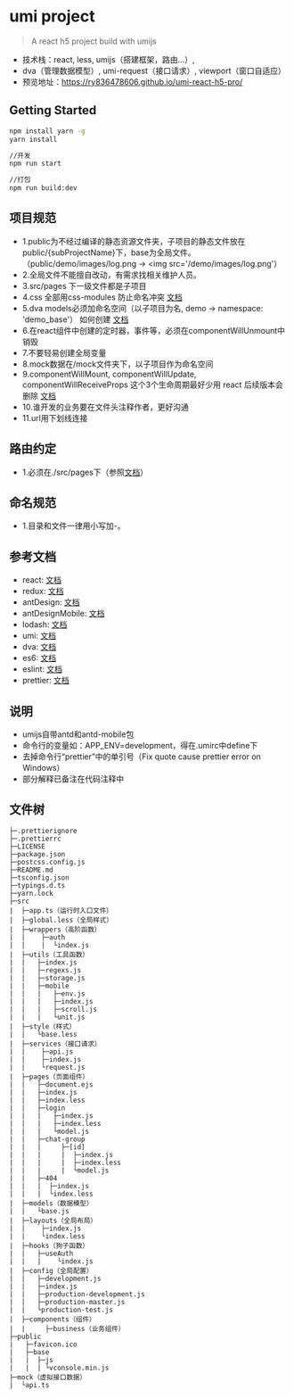 # umi project

> A react h5 project build with umijs
- 技术栈：react, less, umijs（搭建框架，路由...）,
- dva（管理数据模型）,  umi-request（接口请求）, viewport（窗口自适应）
- 预览地址：https://ry836478606.github.io/umi-react-h5-pro/


## Getting Started
```bash
npm install yarn -g
yarn install

//开发
npm run start

//打包
npm run build:dev
```


## 项目规范
- 1.public为不经过编译的静态资源文件夹，子项目的静态文件放在public/{subProjectName}下，base为全局文件。（public/demo/images/log.png -> <img src='/demo/images/log.png'）
- 2.全局文件不能擅自改动，有需求找相关维护人员。
- 3.src/pages 下一级文件都是子项目
- 4.css 全部用css-modules 防止命名冲突 [文档](https://github.com/css-modules/css-modules)
- 5.dva models必须加命名空间（以子项目为名, demo ->  namespace: 'demo_base'） 如何创建 [文档](https://umijs.org/guide/with-dva.html)
- 6.在react组件中创建的定时器，事件等，必须在componentWillUnmount中销毁
- 7.不要轻易创建全局变量
- 8.mock数据在/mock文件夹下，以子项目作为命名空间
- 9.componentWillMount, componentWillUpdate, componentWillReceiveProps 这个3个生命周期最好少用 react 后续版本会删除 [文档](https://reactjs.org/docs/react-component.html)
- 10.谁开发的业务要在文件头注释作者，更好沟通
- 11.url用下划线连接



## 路由约定
- 1.必须在./src/pages下（参照[文档](https://umijs.org/zh-CN/docs/convention-routing)）



## 命名规范
- 1.目录和文件一律用小写加-。



## 参考文档
- react: [文档](https://reactjs.org/)
- redux: [文档](https://redux.js.org/)
- antDesign: [文档](https://ant.design/index-cn)
- antDesignMobile: [文档](https://mobile.ant.design/index-cn)
- lodash: [文档](https://lodash.com/)
- umi: [文档](https://umijs.org/)
- dva: [文档](https://dvajs.com/)
- es6: [文档](http://es6.ruanyifeng.com/#docs/generator-async)
- eslint: [文档](https://eslint.org/)
- prettier: [文档](https://prettier.io/)


## 说明
- umijs自带antd和antd-mobile包
- 命令行的变量如：APP_ENV=development，得在.umirc中define下
- 去掉命令行“prettier”中的单引号（Fix quote cause prettier error on Windows）
- 部分解释已备注在代码注释中



## 文件树
```
├─.prettierignore
├─.prettierrc
├─LICENSE
├─package.json
├─postcss.config.js
├─README.md
├─tsconfig.json
├─typings.d.ts
├─yarn.lock
├─src
|  ├─app.ts（运行时入口文件）
|  ├─global.less（全局样式）
|  ├─wrappers（高阶函数）
|  |    ├─auth
|  |    |  └index.js
|  ├─utils（工具函数）
|  |   ├─index.js
|  |   ├─regexs.js
|  |   ├─storage.js
|  |   ├─mobile
|  |   |   ├─env.js
|  |   |   ├─index.js
|  |   |   ├─scroll.js
|  |   |   └unit.js
|  ├─style（样式）
|  |   └base.less
|  ├─services（接口请求）
|  |    ├─api.js
|  |    ├─index.js
|  |    └request.js
|  ├─pages（页面组件）
|  |   ├─document.ejs
|  |   ├─index.js
|  |   ├─index.less
|  |   ├─login
|  |   |   ├─index.js
|  |   |   ├─index.less
|  |   |   └model.js
|  |   ├─chat-group
|  |   |     ├─[id]
|  |   |     |  ├─index.js
|  |   |     |  ├─index.less
|  |   |     |  └model.js
|  |   ├─404
|  |   |  ├─index.js
|  |   |  └index.less
|  ├─models（数据模型）
|  |   └base.js
|  ├─layouts（全局布局）
|  |    ├─index.js
|  |    └index.less
|  ├─hooks（狗子函数）
|  |   ├─useAuth
|  |   |    └index.js
|  ├─config（全局配置）
|  |   ├─development.js
|  |   ├─index.js
|  |   ├─production-development.js
|  |   ├─production-master.js
|  |   └production-test.js
|  ├─components（组件）
|  |     ├─business（业务组件）
├─public
|   ├─favicon.ico
|   ├─base
|   |  ├─js
|   |  | └vconsole.min.js
├─mock（虚拟接口数据）
|  └api.ts

```
